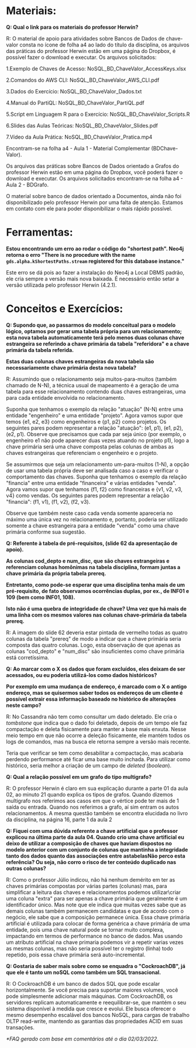 # **Materiais:**

**Q: Qual o link para os materiais do professor Herwin?**

R: O material de apoio para atividades sobre Bancos de Dados de chave-valor consta no ícone de folha a4 ao lado do título da disciplina, os arquivos das práticas do professor Herwin estão em uma página do Dropbox, é possível fazer o download e executar. Os arquivos solicitados:

1.Exemplo de Chaves de Acesso: NoSQL\_BD\_ChaveValor\_AccessKeys.xlsx

2.Comandos do AWS CLI: NoSQL\_BD\_ChaveValor\_AWS\_CLI.pdf

3.Dados do Exercício: NoSQL\_BD\_ChaveValor\_Dados.txt

4.Manual do PartiQL: NoSQL\_BD\_ChaveValor\_PartiQL.pdf

5.Script em Linguagem R para o Exercício: NoSQL\_BD\_ChaveValor\_Scripts.R

6.Slides das Aulas Teóricas: NoSQL\_BD\_ChaveValor\_Slides.pdf

7.Vídeo da Aula Prática: NoSQL\_BD\_ChaveValor\_Pratica.mp4

Encontram-se na folha a4 - Aula 1 - Material Complementar (BDChave-Valor).

Os arquivos das práticas sobre Bancos de Dados orientado a Grafos do professor Herwin estão em uma página do Dropbox, você poderá fazer o download e executar. Os arquivos solicitados encontram-se na folha a4 - Aula 2 - BDGrafo.

O material sobre banco de dados orientado a Documentos, ainda não foi disponibilizado pelo professor Herwin por uma falta de atenção. Estamos em contato com ele para poder disponibilizar o mais rápido possível.

# **Ferramentas:**
**Estou encontrando um erro ao rodar o código do "shortest path". Neo4j retorna o erro "There is no procedure with the name `gds.alpha.kShortestPaths.stream` registered for this database instance."**

Este erro se dá pois ao fazer a instalação do Neo4j a Local DBMS padrão, ele cria sempre a versão mais nova baixada. É necessário então setar a versão utilizada pelo professor Herwin (4.2.1).

# **Conceitos e Exercícios:**

**Q: Supondo que, ao passarmos do modelo conceitual para o modelo lógico, optamos por gerar uma tabela própria para um relacionamento; esta nova tabela automaticamente terá pelo menos duas colunas chave estrangeira se referindo a chave primária da tabela &quot;referidora&quot; e a chave primária da tabela referida.**

**Estas duas colunas chaves estrangeiras da nova tabela são**  **necessariamente**  **chave primária desta nova tabela?**

R: Assumindo que o relacionamento seja muitos-para-muitos (também chamado de N-N), a técnica usual de mapeamento é a geração de uma tabela para esse relacionamento contendo duas chaves estrangeiras, uma para cada entidade envolvida no relacionamento.

Suponha que tenhamos o exemplo da relação &quot;atuação&quot; (N-N) entre uma entidade &quot;engenheiro&quot; e uma entidade &quot;projeto&quot;. Agora vamos supor que temos {e1, e2, e3} como engenheiros e {p1, p2} como projetos. Os seguintes pares podem representar a relação &quot;atuação&quot;: (e1, p1), (e1, p2), (e2, p1). Observe que precisamos que cada par seja único (por exemplo, o engenheiro e1 não pode aparecer duas vezes atuando no projeto p1), logo a chave primária será uma chave composta pelas colunas de ambas as chaves estrangeiras que referenciam o engenheiro e o projeto.

Se assumirmos que seja um relacionamento um-para-muitos (1-N), a opção de usar uma tabela própria deve ser analisada caso a caso e verificar o comportamento das chaves. Suponha que tenhamos o exemplo da relação &quot;financia&quot; entre uma entidade &quot;financeira&quot; e várias entidades &quot;venda&quot;. Agora vamos supor que tenhamos {f1, f2} como financeiras e {v1, v2, v3, v4} como vendas. Os seguintes pares podem representar a relação &quot;financia&quot;: (f1, v1), (f1, v2), (f2, v3).

Observe que também neste caso cada venda somente apareceria no máximo uma única vez no relacionamento e, portanto, poderia ser utilizado somente a chave estrangeira para a entidade &quot;venda&quot; como uma chave primária conforme sua sugestão.

**Q: Referente à tabela de pré-requisitos, (slide 62 da apresentação de apoio).**

**As colunas cod\_depto e num\_disc, que são chaves estrangeiras e referenciam colunas homônimas na tabela disciplina, formam juntas a chave primária da própria tabela prereq.**

**Entretanto, como pode-se esperar que uma disciplina tenha mais de um pré-requisito, de fato observamos ocorrências duplas, por ex., de INF01 e 109 (bem como INF01, 108).**

**Isto não é uma quebra de integridade de chave? Uma vez que há mais de uma linha com os mesmos valores nas colunas chave-primária da tabela prereq.**

R: A imagem do slide 62 deveria estar pintada de vermelho todas as quatro colunas da tabela &quot;prereq&quot; de modo a indicar que a chave primária seria composta das quatro colunas. Logo, esta observação de que apenas as colunas &quot;cod\_depto&quot; e &quot;num\_disc&quot; são insuficientes como chave primária está corretíssima.

**Q: Ao marcar com o X os dados que foram excluídos, eles deixam de ser acessados, ou eu poderia utilizá-los como dados históricos?**

**Por exemplo em uma mudança de endereço, é marcado com o X o antigo endereço, mas se quisermos saber todos os endereços de um cliente é possível extrair essa informação baseado no histórico de alterações neste campo?**

R: No Cassandra não tem como consultar um dado deletado. Ele cria o _tombstone_ que indica que o dado foi deletado, depois de um tempo ele faz compactação e deleta fisicamente para manter a base mais enxuta. Nesse meio tempo em que não ocorre a deleção fisicamente, ele mantém todos os logs de comandos, mas na busca ele retorna sempre a versão mais recente.

Teria que verificar se tem como desabilitar a compactação, mas acabaria perdendo performance até ficar uma base muito inchada. Para utilizar como histórico, seria melhor a criação de um campo de _deleted_ (_boolean_).

**Q: Qual a relação possível em um grafo do tipo multigrafo?**

R: O professor Herwin é claro em sua explicação durante a parte 01 da aula 02, ao minuto 21 quando explica os tipos de grafos. Quando dizemos multigrafo nos referimos aos casos em que o vértice pode ter mais de 1 saída ou entrada. Quando nos referimos a grafo, aí sim entram os autos relacionamentos. A mesma questão também se encontra elucidada no livro da disciplina, na página 16, parte 1 da aula 2

**Q: Fiquei com uma dúvida referente a chave artificial que o professor explicou na última parte da aula 04. Quando crio uma chave artificial eu deixo de utilizar a composição de chaves que haviam dispostos no modelo anterior com um conjunto de colunas que mantinha a integridade tanto dos dados quanto das associações entre astabelasNão perco esta referência? Ou seja, não corro o risco de ter conteúdo duplicado nas outras colunas?**

R: Como o professor Júlio indicou, não há nenhum demérito em ter as chaves primárias compostas por várias partes (colunas) mas, para simplificar a leitura das chaves e relacionamentos podemos utilizar\criar uma coluna "extra" para ser apenas a chave primária que geralmente é um identificador único. Mas note que ele indica que muitas vezes sabe que as demais colunas também permanecem candidatas e que de acordo com o negócio, ele sabe que a composição permanece única. Essa chave primária artificial é utilizada para colocar de forma genérica a chave primária de uma entidade, pois uma chave natural pode se tornar muito complexa, impactando em termos de performance no banco de dados. Mas usando um atributo artificial na chave primaria podemos vir a repetir varias vezes as mesmas colunas, mas não seria possível ter o registro (linha) todo repetido, pois essa chave primária será auto-incremental.

**Q: Gostaria de saber mais sobre como se enquadra o "CockroachDB", já que ele é tanto um noSQL como também um SQL transacional.**

R: O CockroachDB é um banco de dados SQL que pode escalar horizontalmente. Se você precisa para suportar maiores volumes, você pode simplesmente adicionar mais máquinas. Com CockroachDB, os servidores replicam automaticamente e reequilibrar-se, que mantém o seu sistema disponível à medida que cresce e evolui. Ele  busca oferecer o mesmo desempenho escalável dos bancos NoSQL, para cargas de trabalho OLTP read-write, mantendo as garantias das propriedades ACID em suas transações.

_\*FAQ gerado com base em comentários até o dia 02/03/2022._